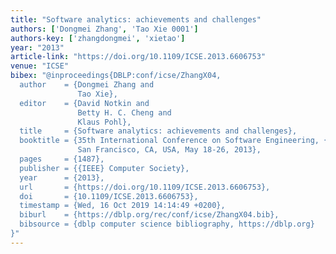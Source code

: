 ```yaml
---
title: "Software analytics: achievements and challenges"
authors: ['Dongmei Zhang', 'Tao Xie 0001']
authors-key: ['zhangdongmei', 'xietao']
year: "2013"
article-link: "https://doi.org/10.1109/ICSE.2013.6606753"
venue: "ICSE"
bibex: "@inproceedings{DBLP:conf/icse/ZhangX04,
  author    = {Dongmei Zhang and
               Tao Xie},
  editor    = {David Notkin and
               Betty H. C. Cheng and
               Klaus Pohl},
  title     = {Software analytics: achievements and challenges},
  booktitle = {35th International Conference on Software Engineering, {ICSE} '13,
               San Francisco, CA, USA, May 18-26, 2013},
  pages     = {1487},
  publisher = {{IEEE} Computer Society},
  year      = {2013},
  url       = {https://doi.org/10.1109/ICSE.2013.6606753},
  doi       = {10.1109/ICSE.2013.6606753},
  timestamp = {Wed, 16 Oct 2019 14:14:49 +0200},
  biburl    = {https://dblp.org/rec/conf/icse/ZhangX04.bib},
  bibsource = {dblp computer science bibliography, https://dblp.org}
}"
---
```


